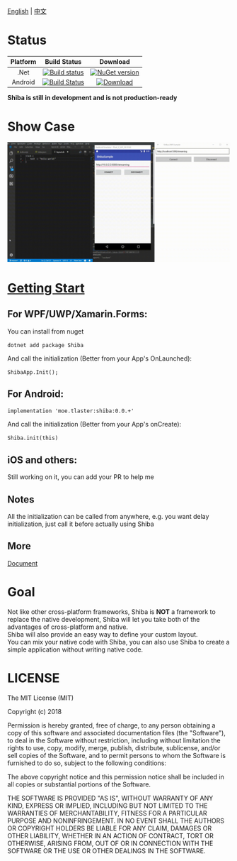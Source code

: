 [English](README.md) | [中文](README.zh.md)
# Status  
| Platform |  Build Status |  Download |
|:---:|:---:|:---:|
| .Net |[![Build status](https://ci.appveyor.com/api/projects/status/2qp96xf35naduen7?svg=true)](https://ci.appveyor.com/project/Tlaster/shiba) | [![NuGet version](https://badge.fury.io/nu/Shiba.svg)](https://badge.fury.io/nu/Shiba)|
| Android |[![Build Status](https://travis-ci.com/Tlaster/Shiba.svg?branch=master)](https://travis-ci.com/Tlaster/Shiba)|[![Download](https://api.bintray.com/packages/tlaster/Shiba/Shiba/images/download.svg)](https://bintray.com/tlaster/Shiba/Shiba/_latestVersion) |  

**Shiba is still in development and is not production-ready** 

# Show Case
![showcase](image/showcase.gif)

# [Getting Start](doc/GettingStart.md)

## For WPF/UWP/Xamarin.Forms:
You can install from nuget
```
dotnet add package Shiba
```
And call the initialization (Better from your App's OnLaunched):  
```
ShibaApp.Init();
```

## For Android:
```
implementation 'moe.tlaster:shiba:0.0.+'
```
And call the initialization (Better from your App's onCreate):  
```
Shiba.init(this)
```

## iOS and others:
Still working on it, you can add your PR to help me

## Notes
All the initialization can be called from anywhere, e.g. you want delay initialization, just call it before actually using Shiba

## More
[Document](doc/GettingStart.md)

# Goal
Not like other cross-platform frameworks, Shiba is **NOT** a framework to replace the native development, Shiba will let you take both of the advantages of cross-platform and native.  
Shiba will also provide an easy way to define your custom layout.  
You can mix your native code with Shiba, you can also use Shiba to create a simple application without writing native code. 

# LICENSE
The MIT License (MIT)

Copyright (c) 2018

Permission is hereby granted, free of charge, to any person obtaining a copy of this software and associated documentation files (the "Software"), to deal in the Software without restriction, including without limitation the rights to use, copy, modify, merge, publish, distribute, sublicense, and/or sell copies of the Software, and to permit persons to whom the Software is furnished to do so, subject to the following conditions:

The above copyright notice and this permission notice shall be included in all copies or substantial portions of the Software.

THE SOFTWARE IS PROVIDED "AS IS", WITHOUT WARRANTY OF ANY KIND, EXPRESS OR IMPLIED, INCLUDING BUT NOT LIMITED TO THE WARRANTIES OF MERCHANTABILITY, FITNESS FOR A PARTICULAR PURPOSE AND NONINFRINGEMENT. IN NO EVENT SHALL THE AUTHORS OR COPYRIGHT HOLDERS BE LIABLE FOR ANY CLAIM, DAMAGES OR OTHER LIABILITY, WHETHER IN AN ACTION OF CONTRACT, TORT OR OTHERWISE, ARISING FROM, OUT OF OR IN CONNECTION WITH THE SOFTWARE OR THE USE OR OTHER DEALINGS IN THE SOFTWARE.

